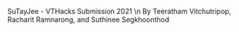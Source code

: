 SuTayJee - VTHacks Submission 2021 \n
By Teeratham Vitchutripop, Racharit Ramnarong, and Suthinee Segkhoonthod
